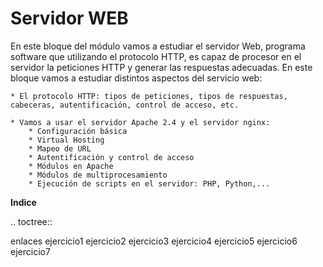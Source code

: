 # Servidor WEB

En este bloque del módulo vamos a estudiar el servidor Web, programa software que utilizando el protocolo HTTP, es capaz de procesor en el servidor la peticiones HTTP y generar las respuestas adecuadas. En este bloque vamos a estudiar distintos aspectos del servicio web:

	* El protocolo HTTP: tipos de peticiones, tipos de respuestas, cabeceras, autentificación, control de acceso, etc.
	
	* Vamos a usar el servidor Apache 2.4 y el servidor nginx: 
		* Configuración básica
		* Virtual Hosting
		* Mapeo de URL
		* Autentificación y control de acceso
		* Módulos en Apache
		* Módulos de multiprocesamiento
		* Ejecución de scripts en el servidor: PHP, Python,...
	
**Indice**

.. toctree::
   
   enlaces
   ejercicio1
   ejercicio2
   ejercicio3
   ejercicio4
   ejercicio5
   ejercicio6
   ejercicio7
   
